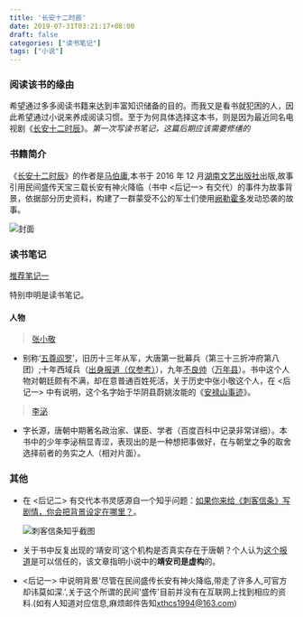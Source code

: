 ```yaml
---
title: '长安十二时辰'
date: 2019-07-31T03:21:17+08:00
draft: false
categories: ["读书笔记"]
tags: ["小说"]
---
```


### 阅读该书的缘由
希望通过多多阅读书籍来达到丰富知识储备的目的。而我又是看书就犯困的人，因此希望通过小说来养成阅读习惯。至于为何具体选择这本书，则是因为最近同名电视剧《[长安十二时辰]》。*第一次写读书笔记，这篇后期应该需要修缮的*

### 书籍简介
《[长安十二时辰][原著]》的作者是[马伯庸],本书于 2016 年 12 月[湖南文艺出版社][]出版,故事引用民间盛传天宝三载长安有神火降临（书中 <后记一> 有交代）的事件为故事背景，依据部分历史资料，构建了一群蒙受不公的军士们使用[阙勒霍多][阙勒霍多]发动恐袭的故事。
<!-- more -->
![封面]

### 读书笔记
[推荐笔记一][]

特别申明是读书笔记。
#### 人物
> [张小敬][]
- 别称‘[五尊阎罗](https://baike.baidu.com/item/%E5%BC%A0%E5%B0%8F%E6%95%AC/23600705?fr=aladdin "狠毒辣拗绝")’，旧历十三年从军，大唐第一批幕兵（第三十三折冲府第八团）;十年西域兵（[出身报道（仅参考）][张小敬资料一]），九年[不良帅][]（[万年县][]）。书中这个人物对朝廷颇有不满，却在意普通百姓死活，关于历史中张小敬这个人，在 <后记一> 中有说明，这个名字始于华阴县蔚姚汝能的《[安禄山事迹][]》。

> [李泌][]
- 字长源，唐朝中期著名政治家、谋臣、学者（百度百科中记录非常详细）。本书中的少年李泌稍显青涩，表现出的是一种想把事做好，在与朝堂之争的取舍选择前者的务实之人（相对片面）。



### 其他

- 在 <后记二> 有交代本书灵感源自一个知乎问题：[如果你来给《刺客信条》写剧情，你会把背景设定在哪里？][给刺客信条写剧情]。

  ![刺客信条知乎截图][]

- 关于书中反复出现的‘靖安司’这个机构是否真实存在于唐朝？个人认为[这个报道][靖安司是否存在]是可以信任的，该文章指明小说中的**靖安司是虚构**的。

- <后记一> 中说明背景'尽管在民间盛传长安有神火降临,带走了许多人,可官方却讳莫如深.',关于这个所谓的民间'盛传'目前并没有在互联网上找到相应的资料.(如有人知道对应信息,麻烦邮件告知<xthcs1994@163.com>)






[封面]: http://img.maipaokeji.com/images/vodpic/fm2020/202006111591835697ekqawrw4xp1.jpg
[刺客信条知乎截图]: https://blog.ha0zi.com/images/2024/04/27/image-20240427222940928.png
[给刺客信条写剧情]: https://www.zhihu.com/question/38287108/answer/84584704
[靖安司是否存在]: http://ent.sina.com.cn/v/m/2019-07-19/doc-ihytcerm4703148.shtml
[阙勒霍多]: https://zhuanlan.zhihu.com/p/72736383 "这里指猛火雷，在西域的艰苦战事中，唐军中的某位工匠别出心裁，将石脂用特别的秘法调制后，与碎木屑、白磷搅拌，加热后灌入一个密封陶罐，封口处捏制一团猛火，再把一截蓖麻油浸泡过的干藤顺罐口引到外侧。使用时，先把干藤点燃，烧至陶罐口便会引出猛火。猛火极炽热，与掺了易燃物的调制石脂一碰，势成龙虎相斗之势，威力惊人。因为它爆裂时声若惊雷，因此得名'猛火雷'(书中第六章 申初)"
[推荐笔记一]: http://cn.hiclc.com/forum.php?mod=viewthread&action=printable&tid=1996
[张小敬资料一]: http://www.bjnews.com.cn/ent/2019/07/02/598304.html "本文对张小敬大唐第一批募兵的身份有不同见解"

[长安十二时辰]: https://v.youku.com/v_show/id_XNDI5MTA0NzEyMA==.html

[原著]: https://baike.baidu.com/item/%E9%95%BF%E5%AE%89%E5%8D%81%E4%BA%8C%E6%97%B6%E8%BE%B0/19963545
[安禄山事迹]: https://baike.baidu.com/item/%E5%AE%89%E7%A6%84%E5%B1%B1%E4%BA%8B%E8%BF%B9/2491205?fr=aladdin
[张小敬]: https://baike.baidu.com/item/%E5%BC%A0%E5%B0%8F%E6%95%AC/23600705?fr=aladdin "书中开始因为刺杀长官而下死牢，为了解救长安城百姓与危难铤而走险"
[李泌]: https://baike.baidu.com/item/%E6%9D%8E%E6%B3%8C/1719433?fr=aladdin
[马伯庸]: https://baike.baidu.com/item/%E9%A9%AC%E4%BC%AF%E5%BA%B8/5277359?fr=aladdin "马伯庸有个称号——“文学鬼才”,因为他的作品,脑洞大,有趣,创作的都是非纪实类的'历史可能性小说'."
[唐玄宗]: https://baike.baidu.com/item/%E6%9D%8E%E9%9A%86%E5%9F%BA/274734?fromtitle=%E5%94%90%E7%8E%84%E5%AE%97&fromid=171413&fr=aladdin
[杨玉环]: https://baike.baidu.com/item/%E6%9D%A8%E7%8E%89%E7%8E%AF/403348?fromtitle=%E6%9D%A8%E8%B4%B5%E5%A6%83&fromid=32218&fr=aladdin
[万年县]: https://baike.baidu.com/item/%E4%B8%87%E5%B9%B4%E5%8E%BF/22600842?fr=aladdin
[不良人]: https://baike.baidu.com/item/%E4%B8%8D%E8%89%AF%E4%BA%BA/7575268?fr=aladdin
[不良帅]: https://baike.baidu.com/item/%E4%B8%8D%E8%89%AF%E5%B8%85/1285537?fr=aladdin

[湖南文艺出版社]: http://www.hnwy.net/
